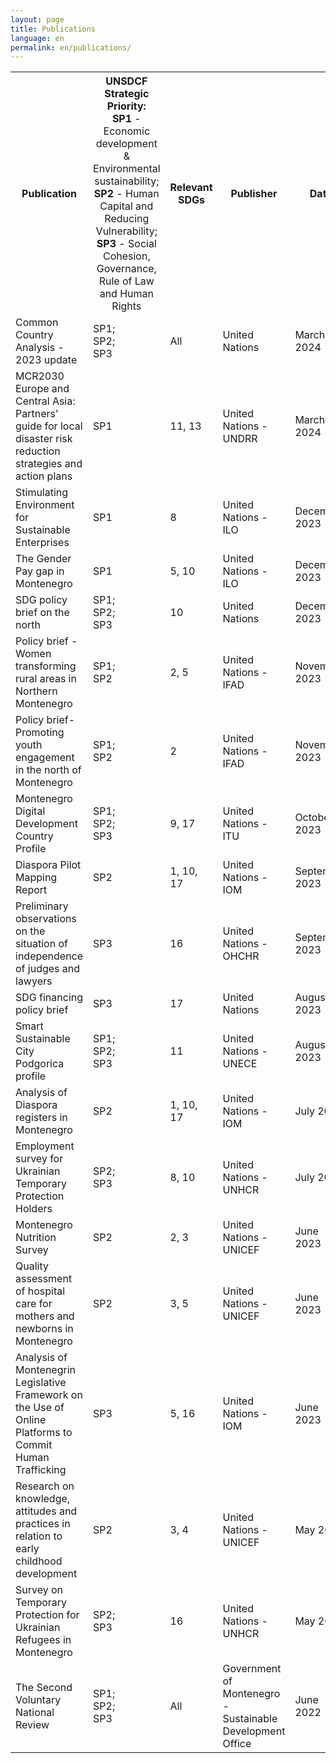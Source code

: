 ```yaml
---
layout: page
title: Publications
language: en
permalink: en/publications/
---
```


<div class="publications">

<table>

<tr>
    <th>Publication</th>
    <th style="font-weight: normal !important;"><span style="font-weight: bold !important;">UNSDCF Strategic Priority:</span><br><span style="font-weight: bold !important;">SP1</span> - Economic development & Environmental sustainability;<br><span style="font-weight: bold !important;">SP2</span> - Human Capital and Reducing Vulnerability;<br><span style="font-weight: bold !important;">SP3</span> - Social Cohesion, Governance, Rule of Law and Human Rights</th>
    <th>Relevant SDGs</th>
    <th>Publisher</th>
    <th>Date</th>
    <th></th>
    <th></th>
</tr>

<!-- <tr>
    <td>Name</td>
    <td>SP1;<br>SP2;<br>SP3</td>
    <td>2, 3</td>
    <td>United Nations - UNICEF</td>
    <td>May 2023</td>
    <td></td>   
    <td><a href="https://www.sdgmontenegro.me/assets/documents/en/2404/" target="_blank">ENG</a></td>
</tr> -->

<tr>
    <td>Common Country Analysis - 2023 update</td>
    <td>SP1;<br>SP2;<br>SP3</td>
    <td>All</td>
    <td>United Nations</td>
    <td>March 2024</td>
    <td><a href="https://www.sdgmontenegro.me/assets/documents/cnr/2404/5_Ažurirana_analiza_stanja_u_zemlji_za_2023_godinu_0.pdf" target="_blank">MNE</a></td>
    <td><a href="https://www.sdgmontenegro.me/assets/documents/en/2404/5_Common_Country_Analysis_Update_2023.pdf" target="_blank">ENG</a></td>
</tr>

<tr>
    <td>MCR2030 Europe and Central Asia: Partners' guide for local disaster risk reduction strategies and action plans</td>
    <td>SP1</td>
    <td>11, 13</td>
    <td>United Nations - UNDRR</td>
    <td>March 2024</td>
    <td></td>   
    <td><a href="https://www.sdgmontenegro.me/assets/documents/en/2404/15_MCR2030-Europe-and-Central-Asia-Partners-guide-for-local-disaster-risk-reduction-strategies-and-action-plans.pdf" target="_blank">ENG</a></td>
</tr>

<tr>
    <td>Stimulating Environment for Sustainable Enterprises</td>
    <td>SP1</td>
    <td>8</td>
    <td>United Nations - ILO</td>
    <td>December 2023</td>
    <td><a href="https://www.sdgmontenegro.me/assets/documents/cnr/2404/17_eese-2023.pdf" target="_blank">MNE</a></td>
    <td></td>
</tr>

<tr>
    <td>The Gender Pay gap in Montenegro</td>
    <td>SP1</td>
    <td>5, 10</td>
    <td>United Nations - ILO</td>
    <td>December 2023</td>
    <td></td>   
    <td><a href="https://www.sdgmontenegro.me/assets/documents/en/2404/16_wcms_906010.pdf" target="_blank">ENG</a></td>
</tr>

<tr>
    <td>SDG policy brief on the north</td>
    <td>SP1;<br>SP2;<br>SP3</td>
    <td>10</td>
    <td>United Nations</td>
    <td>December 2023</td>
    <td></td>   
    <td><a href="https://www.sdgmontenegro.me/assets/documents/en/2404/3_SDG_Policy_Brief_2_Is_Montenegro_North_at_risk_of_being_left_behind_0.pdf" target="_blank">ENG</a></td>
</tr>

<tr>
    <td>Policy brief - Women transforming rural areas in Northern Montenegro</td>
    <td>SP1;<br>SP2</td>
    <td>2, 5</td>
    <td>United Nations - IFAD</td>
    <td>November 2023</td>
    <td></td>   
    <td><a href="https://www.sdgmontenegro.me/assets/documents/en/2404/19_Montenegro_Policy_Brief_Gender.pdf" target="_blank">ENG</a></td>
</tr>

<tr>
    <td>Policy brief- Promoting youth engagement in the north of Montenegro</td>
    <td>SP1;<br>SP2</td>
    <td>2</td>
    <td>United Nations - IFAD</td>
    <td>November 2023</td>
    <td></td>   
    <td><a href="https://www.sdgmontenegro.me/assets/documents/en/2404/18_Montenegro_Policy_Brief_Youth.pdf" target="_blank">ENG</a></td>
</tr>

<tr>
    <td>Montenegro Digital Development Country Profile</td>
    <td>SP1;<br>SP2;<br>SP3</td>
    <td>9, 17</td>
    <td>United Nations - ITU</td>
    <td>October 2023</td>
    <td></td>   
    <td><a href="https://www.sdgmontenegro.me/assets/documents/en/2402/Digital_Development_Country Profile_Montenegro_Final_October_2023.pdf" target="_blank">ENG</a></td>
</tr>

<tr>
    <td>Diaspora Pilot Mapping Report</td>
    <td>SP2</td>
    <td>1, 10, 17</td>
    <td>United Nations - IOM</td>
    <td>September 2023</td>
    <td></td>
    <td><a href="https://www.sdgmontenegro.me/assets/documents/en/2404/8_Diaspora_Pilot_Mapping_Report.pdf" target="_blank">ENG</a></td>
</tr>

<tr>
    <td>Preliminary observations on the situation of independence of judges and lawyers</td>
    <td>SP3</td>
    <td>16</td>
    <td>United Nations - OHCHR</td>
    <td>September  2023</td>
    <td></td>   
    <td><a href="https://www.sdgmontenegro.me/assets/documents/en/2404/13_20230926-EOM-SRIJL-EN.pdf" target="_blank">ENG</a></td>
</tr>

<tr>
    <td>SDG financing policy brief</td>
    <td>SP3</td>
    <td>17</td>
    <td>United Nations</td>
    <td>August 2023</td>
    <td></td>
    <td><a href="https://www.sdgmontenegro.me/assets/documents/en/2404/4_SDG_Policy_Brief_1_SDG_Financing.pdf" target="_blank">ENG</a></td>
</tr>

<tr>
    <td>Smart Sustainable City Podgorica profile</td>
    <td>SP1;<br>SP2;<br>SP3</td>
    <td>11</td>
    <td>United Nations - UNECE</td>
    <td>August 2023</td>
    <td></td>
    <td><a href="https://www.sdgmontenegro.me/assets/documents/en/2404/1_ECE_HBP_2023_Inf_1.pdf" target="_blank">ENG</a></td>
</tr>

<tr>
    <td>Analysis of Diaspora registers in Montenegro</td>
    <td>SP2</td>
    <td>1, 10, 17</td>
    <td>United Nations - IOM</td>
    <td>July 2023</td>
    <td></td>   
    <td><a href="https://www.sdgmontenegro.me/assets/documents/en/2404/9_Analysis_of_Diaspora_Registries.pdf" target="_blank">ENG</a></td>
</tr>

<tr>
    <td>Employment survey for Ukrainian Temporary Protection Holders</td>
    <td>SP2;<br>SP3</td>
    <td>8, 10</td>
    <td>United Nations - UNHCR</td>
    <td>July 2023</td>
    <td></td>   
    <td><a href="https://www.sdgmontenegro.me/assets/documents/en/2404/12_Employment_survey_for_Ukrainian_Temporary_Protection_Holder.pdf" target="_blank">ENG</a></td>
</tr>

<tr>
    <td>Montenegro Nutrition Survey</td>
    <td>SP2</td>
    <td>2, 3</td>
    <td>United Nations - UNICEF</td>
    <td>June 2023</td>
    <td><a href="https://www.sdgmontenegro.me/assets/documents/cnr/2404/6_Finalni_izvjestaj_Istrazivanje_o_ishrani_Crna_Gora.pdf" target="_blank">MNE</a></td>
    <td><a href="https://www.sdgmontenegro.me/assets/documents/en/2404/6_Montenegro_Nutrition_Survey_FINAL_report.pdf" target="_blank">ENG</a></td>
</tr>

<tr>
    <td>Quality assessment of hospital care for mothers and newborns in Montenegro</td>
    <td>SP2</td>
    <td>3, 5</td>
    <td>United Nations - UNICEF</td>
    <td>June 2023</td>
    <td><a href="https://www.sdgmontenegro.me/assets/documents/cnr/2404/11_Procjena_kvaliteta_njege_majki_i_novorodjencadi_u_Crnoj_Gori.pdf" target="_blank">MNE</a></td>
    <td><a href="https://www.sdgmontenegro.me/assets/documents/en/2404/11_Montenegro_QoC_assessment_2023.pdf" target="_blank">ENG</a></td>
</tr>

<tr>
    <td>Analysis of Montenegrin Legislative Framework on the Use of Online Platforms to Commit Human Trafficking</td>
    <td>SP3</td>
    <td>5, 16</td>
    <td>United Nations - IOM</td>
    <td>June 2023</td>
    <td><a href="https://www.sdgmontenegro.me/assets/documents/cnr/2404/14_Analysis_of_Montenegrin_Legislative_Framework_on_the_Use_of_Online_Platforms_to_Commit_Human_Trafficking.pdf" target="_blank">MNE</a></td>   
    <td></td>
</tr>

<tr>
    <td>Research on knowledge, attitudes and practices in relation to early childhood development</td>
    <td>SP2</td>
    <td>3, 4</td>
    <td>United Nations - UNICEF</td>
    <td>May 2023</td>
    <td><a href="https://www.sdgmontenegro.me/assets/documents/cnr/2404/7_Istraživanje_znanja_stavova_i_praksi_u_vezi_s_ranim_razvojem_djece.pdf" target="_blank">MNE</a></td>
    <td><a href="https://www.sdgmontenegro.me/assets/documents/en/2404/7_Early_childhood_development_knowledge_attitudes_and_practices_survey.pdf" target="_blank">ENG</a></td>
</tr>

<tr>
    <td>Survey on Temporary Protection for Ukrainian Refugees in Montenegro</td>
    <td>SP2;<br>SP3</td>
    <td>16</td>
    <td>United Nations - UNHCR</td>
    <td>May 2023</td>
    <td></td>   
    <td><a href="https://www.sdgmontenegro.me/assets/documents/en/2404/10_Survey_on_Temporary_Protection_for_Ukrainian_Refugees_in_Montenegro.pdf" target="_blank">ENG</a></td>
</tr>

<tr>
    <td>The Second Voluntary National Review</td>
    <td>SP1;<br>SP2;<br>SP3</td>
    <td>All</td>
    <td>Government of Montenegro - Sustainable Development Office</td>
    <td>June 2022</td>
    <td><a href="https://www.sdgmontenegro.me/assets/documents/cnr/2402/VNR_2022_Montenegro_Report_mne.pdf" target="_blank">MNE</a></td>
    <td><a href="https://www.sdgmontenegro.me/assets/documents/en/2402/VNR_2022_Montenegro_Report_eng.pdf" target="_blank">ENG</a></td>
</tr>

</table>

</div>
